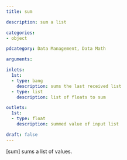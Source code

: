 ```yaml
---
title: sum

description: sum a list

categories:
- object

pdcategory: Data Management, Data Math 

arguments:

inlets:
  1st:
  - type: bang
    description: sums the last received list
  - type: list
    description: list of floats to sum

outlets:
  1st:
  - type: float
    description: summed value of input list

draft: false
---
```


[sum] sums a list of values.
